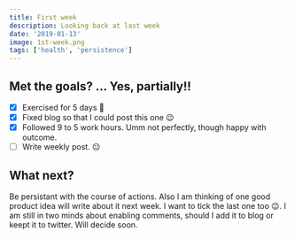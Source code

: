 ```yaml
---
title: First week
description: Looking back at last week
date: '2019-01-13'
image: 1st-week.png
tags: ['health', 'persistence']
---
```


## Met the goals? ... Yes, partially!!
- [x] Exercised for 5 days  :yellow_heart:
- [x] Fixed blog so that I could post this one :wink:
- [x] Followed 9 to 5 work hours. Umm not perfectly, though happy with outcome.
- [ ] Write weekly post. :neutral_face:

## What next?
Be persistant with the course of actions. 
Also I am thinking of one good product idea will write about it next week. I want to tick the last one too :wink:.
I am still in two minds about enabling comments, should I add it to blog or keept it to twitter. Will decide soon. 

